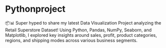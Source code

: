 # Pythonproject
📦📊 Super hyped to share my latest Data Visualization Project analyzing the Retail  Superstore Dataset! Using Python, Pandas, NumPy, Seaborn, and Matplotlib, I explored  key insights around sales, profit, product categories, regions, and shipping modes across  various business segments. 
